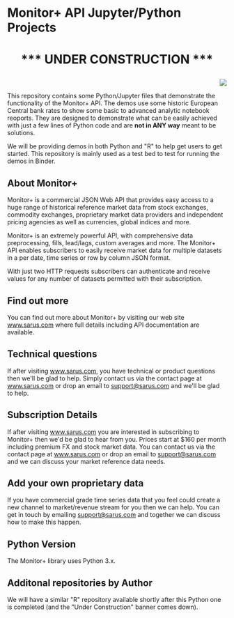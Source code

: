 # Monitor+ API Jupyter/Python Projects
<h1>
<p align="center">
 <b>***  UNDER CONSTRUCTION  ***</b>
</p>
 </h1>
<p align="right">
  <img src="https://www.sarus.com/resources/images/monitorPlus.png">
</p>


This repository contains some Python/Jupyter files that demonstrate the functionality of the Monitor+ API.
The demos use some historic European Central bank rates to show some basic to advanced analytic notebook reoports.
They are designed to demonstrate what can be easily achieved with just a few lines of Python code and are <b>not in ANY way</b> meant to be solutions. 

We will be providing demos in both Python and "R" to help get users to get started.  This repository is mainly used as a test bed to test for running the demos in Binder.


## About Monitor+
Monitor+ is a commercial JSON Web API that provides easy access to a huge range of historical reference market data from stock exchanges, commodity exchanges, proprietary market data providers and independent pricing agencies as well as currencies, global indices and more.

Monitor+ is an extremely powerful API, with comprehensive data preprocessing, fills, lead/lags, custom averages and more. The Monitor+ API  enables subscribers to easily receive market data for multiple datasets in a per date, time series or row by column JSON format.

With just two HTTP requests subscribers can authenticate and receive values for any number of datasets permitted with their subscription.


## Find out more
You can find out more about Monitor+ by visiting our web site www.sarus.com where full details including API documentation are available.


## Technical questions
If after visiting www.sarus.com, you have technical or product questions then we'll be glad to help.
Simply contact us via the contact page at www.sarus.com  or drop an email to support@sarus.com and we'll be glad to help.


## Subscription Details
If after visiting www.sarus.com  you are interested in subscribing to Monitor+ then we'd be glad to hear from you.
Prices start at  $160 per month including premium FX and stock market data.  You can contact us via the contact page at www.sarus.com or drop an email to support@sarus.com and we can discuss your market reference data needs.


## Add your own proprietary data
If you have commercial grade time series data that you feel could create a new channel to market/revenue stream for you then we can help. 
You can get in touch by emailing support@sarus.com and together we can discuss how to make this happen.


## Python Version
The Monitor+ library uses Python 3.x.


## Additonal repositories by Author
We  will have a similar "R" repository available shortly after this Python one is completed (and the "Under Construction"  banner comes down).
